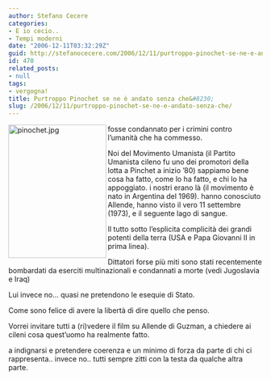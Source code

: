 ```yaml
---
author: Stefano Cecere
categories:
- E io cecio..
- Tempi moderni
date: "2006-12-11T03:32:29Z"
guid: http://stefanocecere.com/2006/12/11/purtroppo-pinochet-se-ne-e-andato-senza-che/
id: 470
related_posts:
- null
tags:
- vergogna!
title: Purtroppo Pinochet se ne è andato senza che&#8230;
slug: /2006/12/11/purtroppo-pinochet-se-ne-e-andato-senza-che/
---
```


<img width="194" height="264" align="left" title="pinochet.jpg" id="image469" alt="pinochet.jpg" src="http://stefanocecere.com/wp-content/uploads/sites/3/2006/12/pinochet.jpg" />fosse condannato per i crimini contro l&#8217;umanità che ha commesso.

Noi del Movimento Umanista (il Partito Umanista cileno fu uno dei promotori della lotta a Pinchet a inizio &#8217;80) sappiamo bene cosa ha fatto, come lo ha fatto, e chi lo ha appoggiato. i nostri erano là (il movimento è nato in Argentina del 1969). hanno conosciuto Allende, hanno visto il vero 11 settembre (1973), e il seguente lago di sangue.
  
Il tutto sotto l&#8217;esplicita complicità dei grandi potenti della terra (USA e Papa Giovanni II in prima linea).

Dittatori forse più miti sono stati recentemente bombardati da eserciti multinazionali e condannati a morte (vedi Jugoslavia e Iraq)

Lui invece no&#8230; quasi ne pretendono le esequie di Stato.

Come sono felice di avere la libertà di dire quello che penso.

Vorrei invitare tutti a (ri)vedere il film su Allende di Guzman, a chiedere ai cileni cosa quest&#8217;uomo ha realmente fatto.

a indignarsi e pretendere coerenza e un minimo di forza da parte di chi ci rappresenta.. invece no.. tutti sempre zitti con la testa da qualche altra parte.